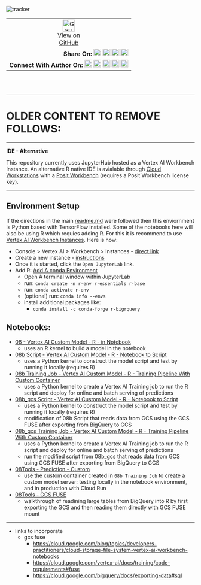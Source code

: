 ![tracker](https://us-central1-vertex-ai-mlops-369716.cloudfunctions.net/pixel-tracking?path=statmike%2Fvertex-ai-mlops%2F08+-+R%2Fdepricated&file=readme.md)
<!--- header table --->
<table>
<tr>     
  <td style="text-align: center">
    <a href="https://github.com/statmike/vertex-ai-mlops/blob/main/08%20-%20R/depricated/readme.md">
      <img width="32px" src="https://www.svgrepo.com/download/217753/github.svg" alt="GitHub logo">
      <br>View on<br>GitHub
    </a>
  </td>
</tr>
<tr>
  <td style="text-align: right">
    <b>Share On: </b> 
    <a href="https://www.linkedin.com/sharing/share-offsite/?url=https%3A//github.com/statmike/vertex-ai-mlops/blob/main/08%20-%20R/depricated/readme.md"><img src="https://upload.wikimedia.org/wikipedia/commons/8/81/LinkedIn_icon.svg" alt="Linkedin Logo" width="20px"></a> 
    <a href="https://reddit.com/submit?url=https%3A//github.com/statmike/vertex-ai-mlops/blob/main/08%20-%20R/depricated/readme.md"><img src="https://redditinc.com/hubfs/Reddit%20Inc/Brand/Reddit_Logo.png" alt="Reddit Logo" width="20px"></a> 
    <a href="https://bsky.app/intent/compose?text=https%3A//github.com/statmike/vertex-ai-mlops/blob/main/08%20-%20R/depricated/readme.md"><img src="https://upload.wikimedia.org/wikipedia/commons/7/7a/Bluesky_Logo.svg" alt="BlueSky Logo" width="20px"></a> 
    <a href="https://twitter.com/intent/tweet?url=https%3A//github.com/statmike/vertex-ai-mlops/blob/main/08%20-%20R/depricated/readme.md"><img src="https://upload.wikimedia.org/wikipedia/commons/5/5a/X_icon_2.svg" alt="X (Twitter) Logo" width="20px"></a> 
  </td>
</tr>
<tr>
  <td style="text-align: right">
    <b>Connect With Author On: </b> 
    <a href="https://www.linkedin.com/in/statmike"><img src="https://upload.wikimedia.org/wikipedia/commons/8/81/LinkedIn_icon.svg" alt="Linkedin Logo" width="20px"></a>
    <a href="https://www.github.com/statmike"><img src="https://www.svgrepo.com/download/217753/github.svg" alt="GitHub Logo" width="20px"></a> 
    <a href="https://www.youtube.com/@statmike-channel"><img src="https://upload.wikimedia.org/wikipedia/commons/f/fd/YouTube_full-color_icon_%282024%29.svg" alt="YouTube Logo" width="20px"></a>
    <a href="https://bsky.app/profile/statmike.bsky.social"><img src="https://upload.wikimedia.org/wikipedia/commons/7/7a/Bluesky_Logo.svg" alt="BlueSky Logo" width="20px"></a> 
    <a href="https://x.com/statmike"><img src="https://upload.wikimedia.org/wikipedia/commons/5/5a/X_icon_2.svg" alt="X (Twitter) Logo" width="20px"></a>
  </td>
</tr>
</table><br/><br/>

---
# OLDER CONTENT TO REMOVE FOLLOWS:

---
**IDE - Alternative**

This repository currently uses JupyterHub hosted as a Vertex AI Workbench Instance.  An alternative R native IDE is avialable through [Cloud Workstations](https://cloud.google.com/workstations/docs/overview) with a [Posit Workbench](https://cloud.google.com/workstations/docs/develop-code-using-posit-workbench-rstudio) (requires a Posit Workbench license key).

---

## Environment Setup
If the directions in the main [readme.md](../readme.md) were followed then this enviornment is Python based with TensorFlow installed.  Some of the notebooks here will also be using R which requies adding R.  For this it is recommend to use [Vertex AI Workbench Instances](https://cloud.google.com/vertex-ai/docs/workbench/instances/introduction).  Here is how:
- Console > Vertex AI > Workbench > Instances - [direct link](https://console.cloud.google.com/vertex-ai/workbench/instances)
- Create a new instance - [instructions](https://cloud.google.com/vertex-ai/docs/workbench/instances/create)
- Once it is started, click the `Open JupyterLab` link.
- Add R: [Add A conda Environment](https://cloud.google.com/vertex-ai/docs/workbench/instances/add-environment)
    - Open A terminal window within JupyterLab
    - run: `conda create -n r-env r-essentials r-base`
    - run: `conda activate r-env`
    - (optional) run: `conda info --envs`
    - install additional packages like:
        - `conda install -c conda-forge r-bigrquery`

## Notebooks:
- [08 - Vertex AI Custom Model - R - in Notebook](./08%20-%20Vertex%20AI%20Custom%20Model%20-%20R%20-%20in%20Notebook.ipynb)
    - uses an R kernel to build a model in the notebook
- [08b Script - Vertex AI Custom Model - R - Notebook to Script](08b%20Script%20-%20Vertex%20AI%20Custom%20Model%20-%20R%20-%20Notebook%20to%20Script.ipynb)
    - uses a Python kernel to construct the model script and test by running it locally (requires R)
- [08b Training Job - Vertex AI Custom Model - R - Training Pipeline With Custom Container](./08b%20Training%20Job%20-%20Vertex%20AI%20Custom%20Model%20-%20R%20-%20Training%20Pipeline%20With%20Custom%20Container.ipynb)
    - uses a Python kernel to create a Vertex AI Training job to run the R script and deploy for online and batch serving of predictions
- [08b_gcs Script - Vertex AI Custom Model - R - Notebook to Script](08b%20Script%20-%20Vertex%20AI%20Custom%20Model%20-%20R%20-%20Notebook%20to%20Script.ipynb)
    - uses a Python kernel to construct the model script and test by running it locally (requires R)
    - modification of 08b Script that reads data from GCS using the GCS FUSE after exporting from BigQuery to GCS
- [08b_gcs Training Job - Vertex AI Custom Model - R - Training Pipeline With Custom Container](./08b%20Training%20Job%20-%20Vertex%20AI%20Custom%20Model%20-%20R%20-%20Training%20Pipeline%20With%20Custom%20Container.ipynb)
    - uses a Python kernel to create a Vertex AI Training job to run the R script and deploy for online and batch serving of predictions
    - run the modified script from 08b_gcs that reads data from GCS using GCS FUSE after exporting from BigQuery to GCS
- [08Tools - Prediction - Custom](./08Tools%20-%20Prediction%20-%20Custom.ipynb)
    - use the custom container created in `08b Training Job` to create a custom model server: testing locally in the notebook environment, and in production with Cloud Run
- [08Tools - GCS FUSE](./08Tools%20-%20GCS%20FUSE.ipynb)
    - walkthrough of readining large tables from BigQuery into R by first exporting the GCS and then reading them directly with GCS FUSE mount
    
    
---

- links to incorporate
    - gcs fuse
        - https://cloud.google.com/blog/topics/developers-practitioners/cloud-storage-file-system-vertex-ai-workbench-notebooks
        - https://cloud.google.com/vertex-ai/docs/training/code-requirements#fuse
        - https://cloud.google.com/bigquery/docs/exporting-data#sql

